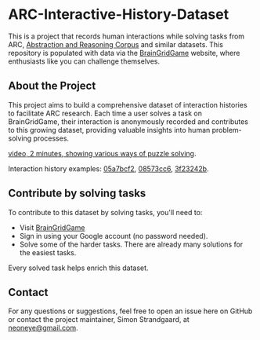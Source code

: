 # ARC-Interactive-History-Dataset

This is a project that records human interactions while solving tasks from ARC, [Abstraction and Reasoning Corpus](https://github.com/fchollet/ARC) and similar datasets. This repository is populated with data via the [BrainGridGame](https://braingridgame.com/) website, where enthusiasts like you can challenge themselves.

## About the Project

This project aims to build a comprehensive dataset of interaction histories to facilitate ARC research. Each time a user solves a task on BrainGridGame, their interaction is anonymously recorded and contributes to this growing dataset, providing valuable insights into human problem-solving processes.

[video, 2 minutes, showing various ways of puzzle solving](https://www.youtube.com/watch?v=vQt7UZsYooQ).

Interaction history examples:
[05a7bcf2](https://neoneye.github.io/arc/history.html?dataset=ARC&task=05a7bcf2&historyIndex=0&historyJson=%5B%2225%2F50%22%2C%2227%2F90%22%2C%228%2F70%22%5D), 
[08573cc6](https://neoneye.github.io/arc/history.html?dataset=ARC&task=08573cc6&historyIndex=0&historyJson=%5B%227%2F33%22%5D), 
[3f23242b](https://neoneye.github.io/arc/history.html?dataset=ARC&task=3f23242b&historyIndex=0&historyJson=[%224%2F39%22]).

## Contribute by solving tasks

To contribute to this dataset by solving tasks, you'll need to:

- Visit [BrainGridGame](https://braingridgame.com/)
- Sign in using your Google account (no password needed).
- Solve some of the harder tasks. There are already many solutions for the easiest tasks.

Every solved task helps enrich this dataset.

## Contact

For any questions or suggestions, feel free to open an issue here on GitHub or contact the project maintainer, Simon Strandgaard, at <neoneye@gmail.com>.
